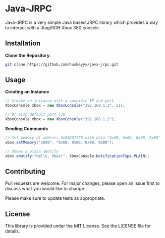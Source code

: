 # Java-JRPC

Java-JRPC is a very simple Java based JRPC library which provides a way to interact with a Jtag/RGH Xbox 360 console.

## Installation

**Clone the Repository**:
   ```bash
   git clone https://github.com/huskeyyy/java-jrpc.git
```

## Usage

**Creating an Instance**
   ```java
// Create an instance with a specific IP and port
XboxConsole xbox = new XboxConsole("192.168.1.2", 21);

// Or with default port 730
XboxConsole xbox = new XboxConsole("192.168.1.2");
```

**Sending Commands**
   ```java
// Set memory at address 0x83D077F0 with data "0x60, 0x00, 0x00, 0x00"
xbox.setMemory("1000", "0x60, 0x00, 0x00, 0x00");

// Shows a plain xNotify
xbox.xNotify("Hello, Xbox!", XboxConsole.NotificationType.PLAIN);
```

## Contributing

Pull requests are welcome. For major changes, please open an issue first
to discuss what you would like to change.

Please make sure to update tests as appropriate.

## License

This library is provided under the MIT License. See the LICENSE file for details.
